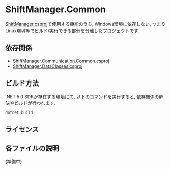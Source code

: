# ShiftManager.Common
[ShiftManager.csproj](../ShiftManager/README.md)で使用する機能のうち, Windows環境に依存しない, つまりLinux環境等でビルド/実行できる部分を分離したプロジェクトです.

## 依存関係
- [ShiftManager.Communication.Common.csproj](../ShiftManager.Communication.Common/README.md)
- [ShiftManager.DataClasses.csproj](../ShiftManager.DataClasses/README.md)

## ビルド方法
.NET 5.0 SDKが存在する環境にて, 以下のコマンドを実行すると, 依存関係の解決やビルドが行われます.

```
dotnet build
```

## ライセンス

## 各ファイルの説明
(準備中)
